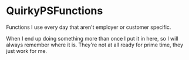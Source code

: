 # QuirkyPSFunctions
Functions I use every day that aren't employer or customer specific. 

When I end up doing something more than once I put it in here, so I will always remember where it is.  They're not at all ready for prime time, they just work for me.
